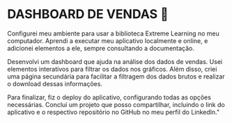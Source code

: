 # DASHBOARD DE VENDAS 🛒

Configurei meu ambiente para usar a biblioteca Extreme Learning no meu computador. Aprendi a executar meu aplicativo localmente e online, e adicionei elementos a ele, sempre consultando a documentação.

Desenvolvi um dashboard que ajuda na análise dos dados de vendas. Usei elementos interativos para filtrar os dados nos gráficos. Além disso, criei uma página secundária para facilitar a filtragem dos dados brutos e realizar o download dessas informações.

Para finalizar, fiz o deploy do aplicativo, configurando todas as opções necessárias. Concluí um projeto que posso compartilhar, incluindo o link do aplicativo e o respectivo repositório no GitHub no meu perfil do LinkedIn."
